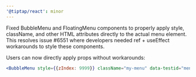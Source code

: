 ```yaml
---
'@tiptap/react': minor
---
```


Fixed BubbleMenu and FloatingMenu components to properly apply style, className, and other HTML attributes directly to the actual menu element. This resolves issue #6551 where developers needed ref + useEffect workarounds to style these components.

Users can now directly apply props without workarounds:
```jsx
<BubbleMenu style={{zIndex: 9999}} className="my-menu" data-testid="menu" />
```
